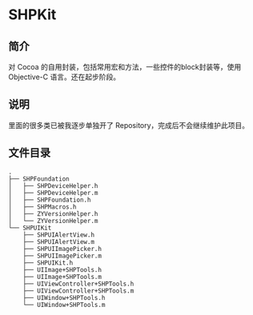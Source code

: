 # SHPKit
## 简介
对 Cocoa 的自用封装，包括常用宏和方法，一些控件的block封装等，使用 Objective-C 语言。还在起步阶段。  
## 说明
里面的很多类已被我逐步单独开了 Repository，完成后不会继续维护此项目。
## 文件目录  
```
.
├── SHPFoundation
│   ├── SHPDeviceHelper.h
│   ├── SHPDeviceHelper.m
│   ├── SHPFoundation.h
│   ├── SHPMacros.h
│   ├── ZYVersionHelper.h
│   └── ZYVersionHelper.m
└── SHPUIKit
    ├── SHPUIAlertView.h
    ├── SHPUIAlertView.m
    ├── SHPUIImagePicker.h
    ├── SHPUIImagePicker.m
    ├── SHPUIKit.h
    ├── UIImage+SHPTools.h
    ├── UIImage+SHPTools.m
    ├── UIViewController+SHPTools.h
    ├── UIViewController+SHPTools.m
    ├── UIWindow+SHPTools.h
    └── UIWindow+SHPTools.m
```
